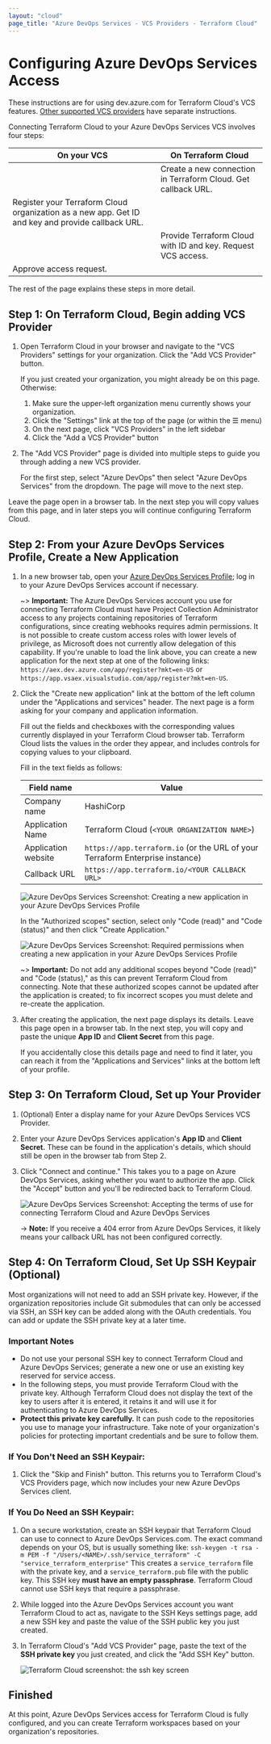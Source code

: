 ```yaml
---
layout: "cloud"
page_title: "Azure DevOps Services - VCS Providers - Terraform Cloud"
---
```


# Configuring Azure DevOps Services Access

These instructions are for using dev.azure.com for Terraform Cloud's VCS features. [Other supported VCS providers](./index.html) have separate instructions.

Connecting Terraform Cloud to your Azure DevOps Services VCS involves four steps:

On your VCS | On Terraform Cloud
--|--
&nbsp; | Create a new connection in Terraform Cloud. Get callback URL.
Register your Terraform Cloud organization as a new app. Get ID and key and provide callback URL. | &nbsp;
&nbsp; | Provide Terraform Cloud with ID and key. Request VCS access.
Approve access request. | &nbsp;

The rest of the page explains these steps in more detail.

## Step 1: On Terraform Cloud, Begin adding VCS Provider

1. Open Terraform Cloud in your browser and navigate to the "VCS Providers" settings for your organization. Click the "Add VCS Provider" button.

    If you just created your organization, you might already be on this page. Otherwise:

    1. Make sure the upper-left organization menu currently shows your organization.
    1. Click the "Settings" link at the top of the page (or within the &#9776; menu)
    1. On the next page, click "VCS Providers" in the left sidebar
    1. Click the "Add a VCS Provider" button

1. The "Add VCS Provider" page is divided into multiple steps to guide you through adding a new VCS provider.

    For the first step, select "Azure DevOps" then select "Azure DevOps Services" from the dropdown. The page will move to the next step.

Leave the page open in a browser tab. In the next step you will copy values from this page, and in later steps you will continue configuring Terraform Cloud.

## Step 2: From your Azure DevOps Services Profile, Create a New Application

1. In a new browser tab, open your [Azure DevOps Services Profile](https://aex.dev.azure.com); log in to your Azure DevOps Services account if necessary.

    ~> **Important:** The Azure DevOps Services account you use for connecting Terraform Cloud must have Project Collection Administrator access to any projects containing repositories of Terraform configurations, since creating webhooks requires admin permissions. It is not possible to create custom access roles with lower levels of privilege, as Microsoft does not currently allow delegation of this capability. If you're unable to load the link above, you can create a new application for the next step at one of the following links: `https://aex.dev.azure.com/app/register?mkt=en-US` or `https://app.vsaex.visualstudio.com/app/register?mkt=en-US`.

1. Click the "Create new application" link at the bottom of the left column under the "Applications and services" header. The next page is a form asking for your company and application information.

    Fill out the fields and checkboxes with the corresponding values currently displayed in your Terraform Cloud browser tab. Terraform Cloud lists the values in the order they appear, and includes controls for copying values to your clipboard.

    Fill in the text fields as follows:

    Field name                 | Value
    ---------------------------|--------------------------------------------------
    Company name               | HashiCorp
    Application Name           | Terraform Cloud (`<YOUR ORGANIZATION NAME>`)
    Application website        | `https://app.terraform.io` (or the URL of your Terraform Enterprise instance)
    Callback URL               | `https://app.terraform.io/<YOUR CALLBACK URL>`

    ![Azure DevOps Services Screenshot: Creating a new application in your Azure DevOps Services Profile](./images/azure-devops-services-create-application.png)

    In the "Authorized scopes" section, select only "Code (read)" and "Code (status)" and then click "Create Application."

    ![Azure DevOps Services Screenshot: Required permissions when creating a new application in your Azure DevOps Services Profile](./images/azure-devops-services-application-permissions.png)

    ~> **Important:** Do not add any additional scopes beyond "Code (read)" and "Code (status)," as this can prevent Terraform Cloud from connecting. Note that these authorized scopes cannot be updated after the application is created; to fix incorrect scopes you must delete and re-create the application.

1. After creating the application, the next page displays its details. Leave this page open in a browser tab. In the next step, you will copy and paste the unique **App ID** and **Client Secret** from this page.

    If you accidentally close this details page and need to find it later, you can reach it from the "Applications and Services" links at the bottom left of your profile.

## Step 3: On Terraform Cloud, Set up Your Provider

1. (Optional) Enter a display name for your Azure DevOps Services VCS Provider.

1. Enter your Azure DevOps Services application's **App ID** and **Client Secret.** These can be found in the application's details, which should still be open in the browser tab from Step 2.

3. Click "Connect and continue." This takes you to a page on Azure DevOps Services, asking whether you want to authorize the app. Click the "Accept" button and you'll be redirected back to Terraform Cloud.

    ![Azure DevOps Services Screenshot: Accepting the terms of use for connecting Terraform Cloud and Azure DevOps Services](./images/azure-devops-services-accept-terms.png)

    -> **Note:** If you receive a 404 error from Azure DevOps Services, it likely means your callback URL has not been configured correctly.

## Step 4: On Terraform Cloud, Set Up SSH Keypair (Optional)

Most organizations will not need to add an SSH private key. However, if the organization repositories include Git submodules that can only be accessed via SSH, an SSH key can be added along with the OAuth credentials. You can add or update the SSH private key at a later time.

### Important Notes

- Do not use your personal SSH key to connect Terraform Cloud and Azure DevOps Services; generate a new one or use an existing key reserved for service access.
- In the following steps, you must provide Terraform Cloud with the private key. Although Terraform Cloud does not display the text of the key to users after it is entered, it retains it and will use it for authenticating to Azure DevOps Services.
- **Protect this private key carefully.** It can push code to the repositories you use to manage your infrastructure. Take note of your organization's policies for protecting important credentials and be sure to follow them.

### If You Don't Need an SSH Keypair:

1. Click the "Skip and Finish" button. This returns you to Terraform Cloud's VCS Providers page, which now includes your new Azure DevOps Services client.

### If You Do Need an SSH Keypair:

1. On a secure workstation, create an SSH keypair that Terraform Cloud can use to connect to Azure DevOps Services.com. The exact command depends on your OS, but is usually something like:
   `ssh-keygen -t rsa -m PEM -f "/Users/<NAME>/.ssh/service_terraform" -C "service_terraform_enterprise"`
   This creates a `service_terraform` file with the private key, and a `service_terraform.pub` file with the public key. This SSH key **must have an empty passphrase**. Terraform Cloud cannot use SSH keys that require a passphrase.

2. While logged into the Azure DevOps Services account you want Terraform Cloud to act as, navigate to the SSH Keys settings page, add a new SSH key and paste the value of the SSH public key you just created.

3. In Terraform Cloud's "Add VCS Provider" page, paste the text of the **SSH private key** you just created, and click the "Add SSH Key" button.

    ![Terraform Cloud screenshot: the ssh key screen](./images/gh-ssh-key.png)

## Finished

At this point, Azure DevOps Services access for Terraform Cloud is fully configured, and you can create Terraform workspaces based on your organization's repositories.
